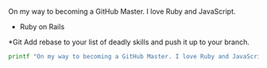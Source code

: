 On my way to becoming a GitHub Master. I love Ruby and JavaScript.

* Ruby on Rails

*Git
Add rebase to your list of deadly skills and push it up to your branch.

  ```bash
printf "On my way to becoming a GitHub Master. I love Ruby and JavaScript.

